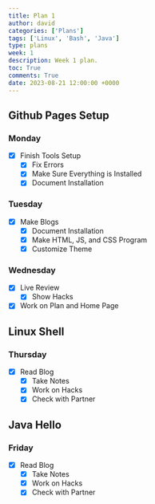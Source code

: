 ```yaml
---
title: Plan 1
author: david
categories: ['Plans']
tags: ['Linux', 'Bash', 'Java']
type: plans
week: 1
description: Week 1 plan.
toc: True
comments: True
date: 2023-08-21 12:00:00 +0000
---
```


## Github Pages Setup

### Monday

- [x] Finish Tools Setup
  + [x] Fix Errors
  + [x] Make Sure Everything is Installed
  + [x] Document Installation

### Tuesday
- [x] Make Blogs
  + [x] Document Installation
  + [x] Make HTML, JS, and CSS Program
  + [x] Customize Theme

### Wednesday

- [x] Live Review
  + [x] Show Hacks

- [x] Work on Plan and Home Page

## Linux Shell

### Thursday

- [x] Read Blog
  + [x] Take Notes
  + [x] Work on Hacks
  + [x] Check with Partner

## Java Hello

### Friday

- [x] Read Blog
  + [x] Take Notes
  + [x] Work on Hacks
  + [x] Check with Partner